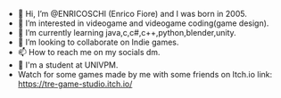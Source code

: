 - 👋 Hi, I’m @ENRICOSCHI (Enrico Fiore) and I was born in 2005.
- 👀 I’m interested in videogame and videogame coding(game design).
- 🌱 I’m currently learning java,c,c#,c++,python,blender,unity.
- 💞️ I’m looking to collaborate on Indie games.
- 📫 How to reach me on my socials dm.
- 💼 I'm a student at UNIVPM.
- Watch for some games made by me with some friends on Itch.io link: https://tre-game-studio.itch.io/
<!---
ENRICOSCHI/ENRICOSCHI is a ✨ special ✨ repository because its `README.md` (this file) appears on your GitHub profile.
You can click the Preview link to take a look at your changes.
--->

